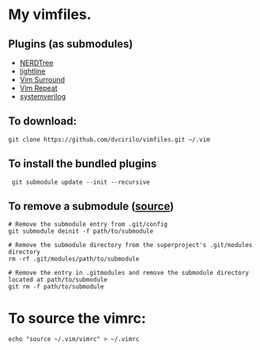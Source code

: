 # My vimfiles.

## Plugins (as submodules)
- [NERDTree](https://github.com/preservim/nerdtree)
- [lightline](https://github.com/itchyny/lightline)
- [Vim Surround](https://github.com/tpope/vim-surround)
- [Vim Repeat](https://github.com/tpope/vim-repeat)
- [systemverilog](https://github.com/nachumk/systemverilog)

## To download:

`git clone https://github.com/dvcirilo/vimfiles.git ~/.vim`

## To install the bundled plugins
` git submodule update --init --recursive`

## To remove a submodule ([source](https://gist.github.com/myusuf3/7f645819ded92bda6677))
```
# Remove the submodule entry from .git/config
git submodule deinit -f path/to/submodule

# Remove the submodule directory from the superproject's .git/modules directory
rm -rf .git/modules/path/to/submodule

# Remove the entry in .gitmodules and remove the submodule directory located at path/to/submodule
git rm -f path/to/submodule
```

# To source the vimrc:

`echo "source ~/.vim/vimrc" > ~/.vimrc`
